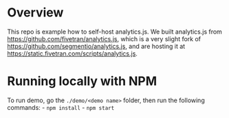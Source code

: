 # Overview

This repo is example how to self-host analytics.js. We built analytics.js from https://github.com/fivetran/analytics.js, which is a very slight fork of https://github.com/segmentio/analytics.js, and are hosting it at https://static.fivetran.com/scripts/analytics.js.

# Running locally with NPM

To run demo, go the `./demo/<demo name>` folder, then run the following commands: 
    - `npm install`
    - `npm start`

